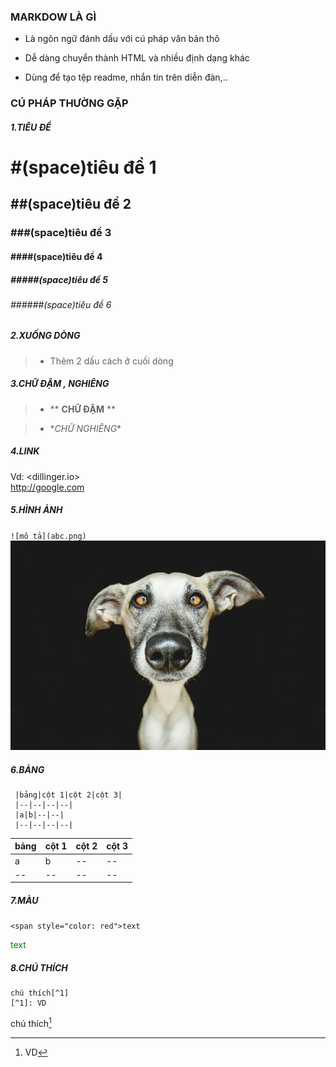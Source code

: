 
### MARKDOW LÀ GÌ

- Là ngôn ngữ đánh dấu với cú pháp văn bản thô

- Dễ dàng chuyển thành HTML và nhiều định dạng khác

- Dùng để tạo tệp readme, nhắn tin trên diễn đàn,..

### CÚ PHÁP THƯỜNG GẶP

##### 1.TIÊU ĐỀ
> 
# #(space)tiêu đề 1
> 
## ##(space)tiêu đề 2
> 
### ###(space)tiêu đề 3
> 
#### ####(space)tiêu đề 4
> 
##### #####(space)tiêu đề 5
> 
###### ######(space)tiêu đề 6

##### 2.XUỐNG DÒNG

> - Thêm 2 dấu cách ở cuối dòng  

##### 3.CHỮ ĐẬM , NGHIÊNG 

>- ** **CHỮ ĐẬM**  **   

>- \**CHỮ NGHIÊNG*\*

##### 4.LINK
 Vd: <dillinger.io>  
    <http://google.com>

##### 5.HÌNH ẢNH
`![mô tả](abc.png)`  
![mô tả](67997_20140412070200.jpg)

 
##### 6.BẢNG  
     |bảng|cột 1|cột 2|cột 3|
     |--|--|--|--|  
     |a|b|--|--|  
     |--|--|--|--| 
 
|bảng|cột 1|cột 2|cột 3|  
|--|--|--|--|  
|a|b|--|--|  
|--|--|--|--| 

##### 7.MÀU  
 `<span style="color: red">text`  

<span style="color: green">text  

##### 8.CHÚ THÍCH  
    chú thích[^1]
    [^1]: VD  
    
chú thích[^1]
[^1]: VD   
    
    
 
 
 